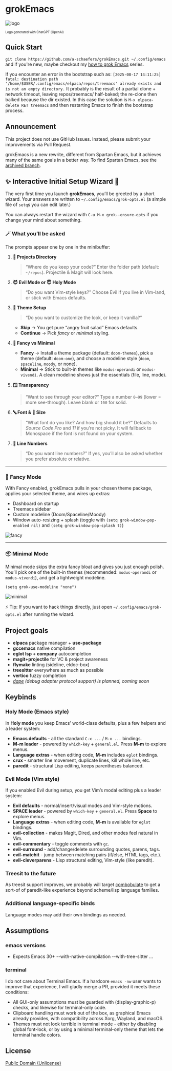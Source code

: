 # grokEmacs

![logo](splash.png)

<sub><sup>Logo generated with ChatGPT (OpenAI)</sup></sub>

## Quick Start

`git clone https://github.com/a-schaefers/grokEmacs.git ~/.config/emacs` and if you're new, maybe checkout my [how to grok Emacs](https://www.youtube.com/playlist?list=PLFf4Ibrb-mjTcoaVv6orVtH93K47GPrwl) series.

If you encounter an error in the bootstrap such as: `[2025-08-17 14:11:25] fatal: destination path '/home/$USER/.config/emacs/elpaca/repos/treemacs' already exists and is not an empty directory.` It probably is the result of a partial clone + network timeout, leaving repos/treemacs/ half-baked; the re-clone then balked because the dir existed. In this case the solution is `M-x elpaca-delete RET treemacs` and then restarting Emacs to finish the bootstrap process.

## Announcement

This project does not use GitHub Issues. Instead, please submit your improvements via Pull Request.

grokEmacs is a new rewrite, different from Spartan Emacs, but it achieves many of the same goals in a better way. To find Spartan Emacs, see the [archived branch](https://github.com/a-schaefers/spartan-emacs/tree/spartan-emacs-archive).

## ✨ Interactive Initial Setup Wizard 🧙

The very first time you launch **grokEmacs**, you’ll be greeted by a short wizard. Your answers are written to `~/.config/emacs/grok-opts.el` (a simple file of `setq`s you can edit later.)

You can always restart the wizard with `C-u M-x grok--ensure-opts` if you change your mind about something.

### 🪄 What you’ll be asked

The prompts appear one by one in the minibuffer:

1. **📂 Projects Directory**
   > “Where do you keep your code?”
   Enter the folder path (default: `~/repos`). Projectile & Magit will look here.

2. **😈 Evil Mode or 😇 Holy Mode**
   > “Do you want Vim-style keys?”
   Choose Evil if you live in Vim-land, or stick with Emacs defaults.

3. **🧙 Theme Setup**
   > “Do you want to customize the look, or keep it vanilla?”
   - **Skip** → You get pure “angry fruit salad” Emacs defaults.
   - **Continue** → Pick *fancy* or *minimal* styling.

4. **🎨 Fancy vs Minimal**
   - **Fancy** → Install a theme package (default: `doom-themes`), pick a theme (default: `doom-one`), and choose a modeline style (`doom`, `spaceline`, `moody`, or none).
   - **Minimal** → Stick to built-in themes like `modus-operandi` or `modus-vivendi`. A clean modeline shows just the essentials (file, line, mode).

5. **🪟 Transparency**
   > “Want to see through your editor?”
   Type a number `0–99` (lower = more see-through). Leave blank or `100` for solid.

6. **🔤 Font & 📏 Size**
   > “What font do you like? And how big should it be?”
   Defaults to *Source Code Pro* and *11* if you’re not picky.
   It will fallback to Monospace if the font is not found on your system.

7. **🔢 Line Numbers**
   > “Do you want line numbers?”
   If yes, you’ll also be asked whether you prefer absolute or relative.

---

### 🎩 Fancy Mode

With Fancy enabled, grokEmacs pulls in your chosen theme package, applies your selected theme, and wires up extras:
- Dashboard on startup
- Treemacs sidebar
- Custom modeline (Doom/Spaceline/Moody)
- Window auto-resizing + splash (toggle with `(setq grok-window-pop-enabled nil)` and `(setq grok-window-pop-splash t)`)

![fancy](grok-fancy.jpg)

---

### 📦 Minimal Mode

Minimal mode skips the extra fancy bloat and gives you just enough polish. You’ll pick one of the built-in themes (recommended: `modus-operandi` or `modus-vivendi`), and get a lightweight modeline.

```elisp
(setq grok-use-modeline "none")
```

![minimal](grok-minimal.jpg)

⚡ Tip: If you want to hack things directly, just open `~/.config/emacs/grok-opts.el` after running the wizard.

## Project goals

- **elpaca** package manager + **use-package**
- **gccemacs** native compilation
- **eglot lsp + company** autocompletion
- **magit+projectile** for VC & project awareness
- **flymake** linting (sideline, eldoc-box)
- **treesitter** everywhere as much as possible
- **vertico** fuzzy completion
- *[dape](https://github.com/svaante/dape) (debug adapter protocol support) is planned, coming soon*

## Keybinds

### Holy Mode (Emacs style)

In **Holy mode** you keep Emacs’ world-class defaults, plus a few helpers and a leader system:

- **Emacs defaults** - all the standard `C-x ...` / `M-x ...` bindings.
- **M-m leader** - powered by `which-key` + `general.el`. Press **M-m** to explore menus.
- **Language extras** - when editing code, **M-m** includes `eglot` bindings.
- **crux** - smarter line movement, duplicate lines, kill whole line, etc.
- **paredit** - structural Lisp editing, keeps parentheses balanced.

### Evil Mode (Vim style)

If you enabled Evil during setup, you get Vim’s modal editing plus a leader system:

- **Evil defaults** - normal/insert/visual modes and Vim-style motions.
- **SPACE leader** - powered by `which-key` + `general.el`. Press **Space** to explore menus.
- **Language extras** - when editing code, **M-m** is available for `eglot` bindings.
- **evil-collection** - makes Magit, Dired, and other modes feel natural in Vim.
- **evil-commentary** - toggle comments with `gc`.
- **evil-surround** - add/change/delete surrounding quotes, parens, tags.
- **evil-matchit** - jump between matching pairs (if/else, HTML tags, etc.).
- **evil-cleverparens** - Lisp structural editing, Vim-style (like paredit).

### Treesit to the future

As treesit support improves, we probably will target [combobulate](https://github.com/mickeynp/combobulate) to get a sort-of of paredit-like
experience beyond scheme/lisp language families.

### Additional language-specific binds

Language modes may add their own bindings as needed.
## Assumptions

### emacs versions

- Expects Emacs 30+ --with-native-compilation --with-tree-sitter ...

### terminal

I do not care about Terminal Emacs. If a hardcore `emacs -nw` user wants to improve that experience, I will gladly merge a PR, provided it meets these conditions:

- All GUI-only assumptions must be guarded with (display-graphic-p) checks, and likewise for terminal-only code.
- Clipboard handling must work out of the box, as graphical Emacs already provides, with compatibility across Xorg, Wayland, and macOS.
- Themes must not look terrible in terminal mode - either by disabling global font-lock, or by using a minimal terminal-only theme that lets the terminal handle colors.

## License
[Public Domain (Unlicense)](https://unlicense.org)
